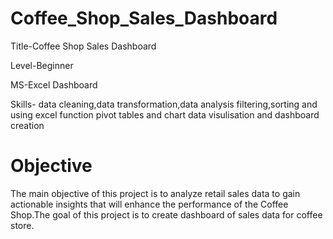 # Coffee_Shop_Sales_Dashboard

Title-Coffee Shop Sales Dashboard

Level-Beginner

MS-Excel Dashboard

Skills-
data cleaning,data transformation,data analysis
filtering,sorting and using excel function
pivot tables and chart
data visulisation and dashboard creation

# Objective

The main objective of this project is to analyze retail sales data to gain actionable insights that will enhance the performance of the Coffee Shop.The goal of this project is to create dashboard of sales data for coffee store.


